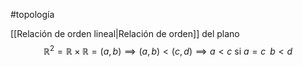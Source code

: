 #topología 

[[Relación de orden lineal|Relación de orden]] del plano
$$\mathbb{R}^2 = \mathbb{R} \times \mathbb{R} = (a,b) \implies (a,b) < (c,d) \implies a < c \text{  si  } a=c \;\; b <d$$